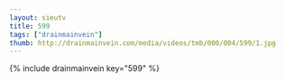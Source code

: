 ```yaml
--- 
layout: sieutv
title: 599
tags: ["drainmainvein"]
thumb: http://drainmainvein.com/media/videos/tmb/000/004/599/1.jpg
---
```

{% include drainmainvein key="599" %} 
